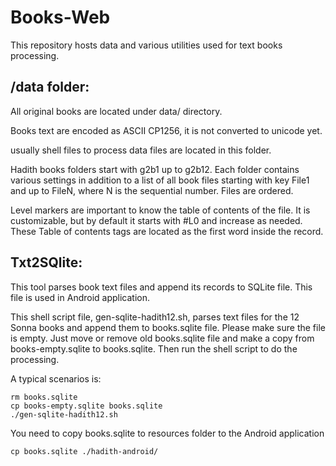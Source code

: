 Books-Web
==========

This repository hosts data and various utilities used for text books processing.


/data folder:
-------------

All original books are located under data/ directory.

Books text are encoded as ASCII CP1256, it is not converted to unicode yet.

usually shell files to process data files are located in this folder.

Hadith books folders start with g2b1 up to g2b12.
Each folder contains various settings in addition to a list of all book files starting with key File1 and up to FileN,
where N is the sequential number. Files are ordered.

Level markers are important to know the table of contents of the file. It is customizable, but by default
it starts with #L0 and increase as needed. These Table of contents tags are located as the first word inside the record.



Txt2SQlite:
----------

This tool parses book text files and append its records to SQLite file. This file is used in Android application.

This shell script file, gen-sqlite-hadith12.sh, parses text files for the 12 Sonna books and append them to books.sqlite
file. Please make sure the file is empty. Just move or remove old books.sqlite file and make a copy from
books-empty.sqlite to books.sqlite. Then run the shell script to do the processing.

A typical scenarios is:

    rm books.sqlite
    cp books-empty.sqlite books.sqlite
    ./gen-sqlite-hadith12.sh

You need to copy books.sqlite to resources folder to the Android application

    cp books.sqlite ./hadith-android/




